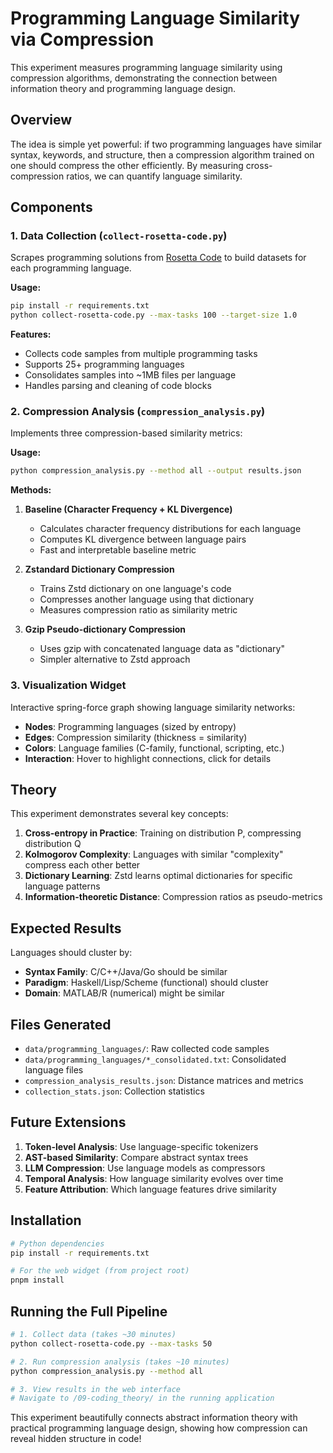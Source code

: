 # Programming Language Similarity via Compression

This experiment measures programming language similarity using compression algorithms, demonstrating the connection between information theory and programming language design.

## Overview

The idea is simple yet powerful: if two programming languages have similar syntax, keywords, and structure, then a compression algorithm trained on one should compress the other efficiently. By measuring cross-compression ratios, we can quantify language similarity.

## Components

### 1. Data Collection (`collect-rosetta-code.py`)

Scrapes programming solutions from [Rosetta Code](http://rosettacode.org/) to build datasets for each programming language.

**Usage:**
```bash
pip install -r requirements.txt
python collect-rosetta-code.py --max-tasks 100 --target-size 1.0
```

**Features:**
- Collects code samples from multiple programming tasks
- Supports 25+ programming languages
- Consolidates samples into ~1MB files per language
- Handles parsing and cleaning of code blocks

### 2. Compression Analysis (`compression_analysis.py`)

Implements three compression-based similarity metrics:

**Usage:**
```bash
python compression_analysis.py --method all --output results.json
```

**Methods:**

1. **Baseline (Character Frequency + KL Divergence)**
   - Calculates character frequency distributions for each language
   - Computes KL divergence between language pairs
   - Fast and interpretable baseline metric

2. **Zstandard Dictionary Compression**
   - Trains Zstd dictionary on one language's code
   - Compresses another language using that dictionary
   - Measures compression ratio as similarity metric

3. **Gzip Pseudo-dictionary Compression**
   - Uses gzip with concatenated language data as "dictionary"
   - Simpler alternative to Zstd approach

### 3. Visualization Widget

Interactive spring-force graph showing language similarity networks:

- **Nodes**: Programming languages (sized by entropy)
- **Edges**: Compression similarity (thickness = similarity)
- **Colors**: Language families (C-family, functional, scripting, etc.)
- **Interaction**: Hover to highlight connections, click for details

## Theory

This experiment demonstrates several key concepts:

1. **Cross-entropy in Practice**: Training on distribution P, compressing distribution Q
2. **Kolmogorov Complexity**: Languages with similar "complexity" compress each other better
3. **Dictionary Learning**: Zstd learns optimal dictionaries for specific language patterns
4. **Information-theoretic Distance**: Compression ratios as pseudo-metrics

## Expected Results

Languages should cluster by:
- **Syntax Family**: C/C++/Java/Go should be similar
- **Paradigm**: Haskell/Lisp/Scheme (functional) should cluster
- **Domain**: MATLAB/R (numerical) might be similar

## Files Generated

- `data/programming_languages/`: Raw collected code samples
- `data/programming_languages/*_consolidated.txt`: Consolidated language files
- `compression_analysis_results.json`: Distance matrices and metrics
- `collection_stats.json`: Collection statistics

## Future Extensions

1. **Token-level Analysis**: Use language-specific tokenizers
2. **AST-based Similarity**: Compare abstract syntax trees
3. **LLM Compression**: Use language models as compressors
4. **Temporal Analysis**: How language similarity evolves over time
5. **Feature Attribution**: Which language features drive similarity

## Installation

```bash
# Python dependencies
pip install -r requirements.txt

# For the web widget (from project root)
pnpm install
```

## Running the Full Pipeline

```bash
# 1. Collect data (takes ~30 minutes)
python collect-rosetta-code.py --max-tasks 50

# 2. Run compression analysis (takes ~10 minutes)
python compression_analysis.py --method all

# 3. View results in the web interface
# Navigate to /09-coding_theory/ in the running application
```

This experiment beautifully connects abstract information theory with practical programming language design, showing how compression can reveal hidden structure in code!